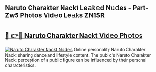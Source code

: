 ## Naruto Charakter Nackt Le𝚊k𝚎d N𝚞𝚍es - Part-Zw5 Photos Vid𝚎o Le𝚊ks ZN1SR

# <h2><a href="http://fb7lh0.evod.top/?m=Naruto+Charakter+Nackt">🔗 👉🔴 Naruto Charakter Nackt Vid𝚎o Ph𝚘t𝚘s</a></h2>

[![Naruto Charakter Nackt N𝚞d𝚎s](https://i.imgur.com/8V9OHl7.gif)](http://fb7lh0.evod.top/?m=Naruto+Charakter+Nackt)
Online personality Naruto Charakter Nackt sharing dance and lifestyle content. The public's Naruto Charakter Nackt perception of a public figure can be influenced by their personal characteristics. 
